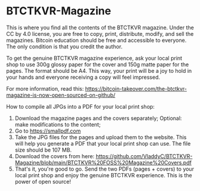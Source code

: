 # BTCTKVR-Magazine

This is where you find all the contents of the BTCTKVR magazine. Under the CC by 4.0 license, you are free to copy, print, distribute, modify, and sell the magazines.
Bitcoin education should be free and accessible to everyone. The only condition is that you credit the author.

To get the genuine BTCTKVR magazine experience, ask your local print shop to use 300g glossy paper for the cover and 150g matte paper for the pages. The format should be A4. This way, your print will be a joy to hold in your hands and everyone receiving a copy will feel impressed.

For more information, read this: https://bitcoin-takeover.com/the-btctkvr-magazine-is-now-open-sourced-on-github/ 

How to compile all JPGs into a PDF for your local print shop:
1. Download the magazine pages and the covers separately;
Optional: make modifications to the content;
2. Go to https://smallpdf.com
3. Take the JPG files for the pages and upload them to the website. This will help you generate a PDF that your local print shop can use. The file size should be 107 MB.
4. Download the covers from here: https://github.com/VladdyC/BTCTKVR-Magazine/blob/main/BTCTKVR%20FOSS%20Magazine%20Covers.pdf
5. That's it, you're good to go. Send the two PDFs (pages + covers) to your local print shop and enjoy the genuine BTCTKVR experience. This is the power of open source!
